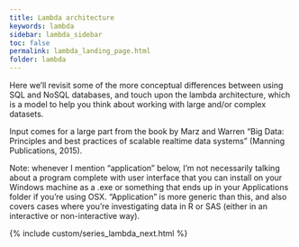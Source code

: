 ```yaml
---
title: Lambda architecture
keywords: lambda
sidebar: lambda_sidebar
toc: false
permalink: lambda_landing_page.html
folder: lambda
---
```


Here we’ll revisit some of the more conceptual differences between using SQL and NoSQL databases, and touch upon the lambda architecture, which is a model to help you think about working with large and/or complex datasets.

Input comes for a large part from the book by Marz and Warren “Big Data: Principles and best practices of scalable realtime data systems” (Manning Publications, 2015).

Note: whenever I mention “application” below, I’m not necessarily talking about a program complete with user interface that you can install on your Windows machine as a .exe or something that ends up in your Applications folder if you’re using OSX. “Application” is more generic than this, and also covers cases where you’re investigating data in R or SAS (either in an interactive or non-interactive way).

{% include custom/series_lambda_next.html %}
